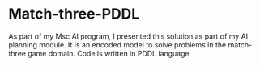 # Match-three-PDDL

As part of my Msc AI program, I presented this solution as part of my AI planning module. It is an encoded model to solve problems in the match-three game domain. Code is written in PDDL language

